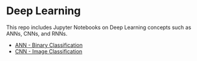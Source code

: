 # Deep Learning
This repo includes Jupyter Notebooks on Deep Learning concepts such as ANNs, CNNs, and RNNs.
* [ANN - Binary Classification](https://github.com/richardkang96/Kaggle/blob/main/heart.ipynb)
* [CNN - Image Classification](https://github.com/richardkang96/DeepLearning/blob/main/CNN.ipynb)
